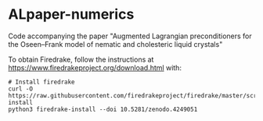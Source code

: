# ALpaper-numerics
Code accompanying the paper "Augmented Lagrangian preconditioners for the Oseen–Frank model of nematic and cholesteric liquid crystals"

To obtain Firedrake, follow the instructions at https://www.firedrakeproject.org/download.html with:

```
# Install firedrake
curl -O https://raw.githubusercontent.com/firedrakeproject/firedrake/master/scripts/firedrake-install
python3 firedrake-install --doi 10.5281/zenodo.4249051
```
